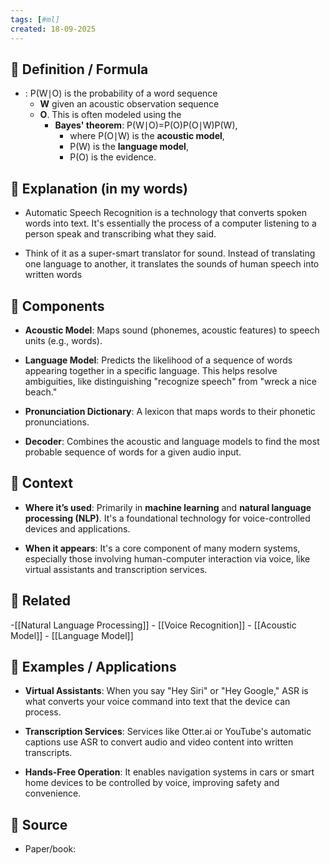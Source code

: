 ```yaml
--- 
tags: [#ml]
created: 18-09-2025
--- 
```

## 🔹 Definition / Formula
- : P(W∣O) is the probability of a word sequence
	- **W** given an acoustic observation sequence
	- **O**. This is often modeled using the
		- **Bayes' theorem**: P(W∣O)=P(O)P(O∣W)P(W)​, 
			- where P(O∣W) is the **acoustic model**, 
			- P(W) is the **language model**, 
			- P(O) is the evidence.

  
## 🔹 Explanation (in my words)
-  Automatic Speech Recognition is a technology that converts spoken words into text. It's essentially the process of a computer listening to a person speak and transcribing what they said.
    
- Think of it as a super-smart translator for sound. Instead of translating one language to another, it translates the sounds of human speech into written words

## 🔹 Components
- **Acoustic Model**: Maps sound (phonemes, acoustic features) to speech units (e.g., words).
    
- **Language Model**: Predicts the likelihood of a sequence of words appearing together in a specific language. This helps resolve ambiguities, like distinguishing "recognize speech" from "wreck a nice beach."
    
- **Pronunciation Dictionary**: A lexicon that maps words to their phonetic pronunciations.
    
- **Decoder**: Combines the acoustic and language models to find the most probable sequence of words for a given audio input.

## 🔹 Context 
-  **Where it’s used**: Primarily in **machine learning** and **natural language processing (NLP)**. It's a foundational technology for voice-controlled devices and applications.
    
- **When it appears**: It's a core component of many modern systems, especially those involving human-computer interaction via voice, like virtual assistants and transcription services.

## 🔹 Related
-[[Natural Language Processing]] - [[Voice Recognition]] - [[Acoustic Model]] - [[Language Model]]

## 🔹 Examples / Applications
-  **Virtual Assistants**: When you say "Hey Siri" or "Hey Google," ASR is what converts your voice command into text that the device can process.
    
- **Transcription Services**: Services like Otter.ai or YouTube's automatic captions use ASR to convert audio and video content into written transcripts.
    
- **Hands-Free Operation**: It enables navigation systems in cars or smart home devices to be controlled by voice, improving safety and convenience.

## 🔹 Source 
- Paper/book: